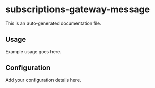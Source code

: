 # subscriptions-gateway-message

This is an auto-generated documentation file.

## Usage

Example usage goes here.

## Configuration

Add your configuration details here.